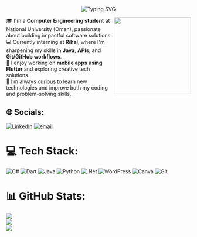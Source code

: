 <p align="center">
  <img src="https://readme-typing-svg.herokuapp.com?font=Fira+Code&size=28&pause=1000&color=008B8B&center=true&vCenter=true&width=600&lines=Hi%2C+I'm+Omair+Alfalahi+👋🏼;Computer+Engineering+Student" alt="Typing SVG" />
</p>



<img src="https://cdn.dribbble.com/users/2131993/screenshots/4948736/media/421d4ed2f3d23c73d64d20963f61f422.gif" align="right" width="210" />

🎓 I'm a **Computer Engineering student** at National University (Oman), passionate about building impactful software solutions.  
💻 Currently interning at **Rihal**, where I'm sharpening my skills in **Java**, **APIs**, and **Git/GitHub workflows**.  
📱 I enjoy working on **mobile apps using Flutter** and exploring creative tech solutions.  
🧠 I’m always curious to learn new technologies and improve both my coding and problem-solving skills.


## 🌐 Socials:
[![LinkedIn](https://img.shields.io/badge/LinkedIn-%230077B5.svg?logo=linkedin&logoColor=white)](https://linkedin.com/in/omair-al-falahi) [![email](https://img.shields.io/badge/Email-D14836?logo=gmail&logoColor=white)](mailto:3mairalfalahii@gmail.com) 

# 💻 Tech Stack:
![C#](https://img.shields.io/badge/c%23-%23239120.svg?style=for-the-badge&logo=csharp&logoColor=white) ![Dart](https://img.shields.io/badge/dart-%230175C2.svg?style=for-the-badge&logo=dart&logoColor=white) ![Java](https://img.shields.io/badge/java-%23ED8B00.svg?style=for-the-badge&logo=openjdk&logoColor=white) ![Python](https://img.shields.io/badge/python-3670A0?style=for-the-badge&logo=python&logoColor=ffdd54) ![.Net](https://img.shields.io/badge/.NET-5C2D91?style=for-the-badge&logo=.net&logoColor=white) ![WordPress](https://img.shields.io/badge/WordPress-%23117AC9.svg?style=for-the-badge&logo=WordPress&logoColor=white) ![Canva](https://img.shields.io/badge/Canva-%2300C4CC.svg?style=for-the-badge&logo=Canva&logoColor=white) ![Git](https://img.shields.io/badge/git-%23F05033.svg?style=for-the-badge&logo=git&logoColor=white)
# 📊 GitHub Stats:
![](https://github-readme-stats.vercel.app/api?username=3ma1r&theme=gotham&hide_border=false&include_all_commits=false&count_private=false)<br/>
![](https://nirzak-streak-stats.vercel.app/?user=3ma1r&theme=gotham&hide_border=false)<br/>
![](https://github-readme-stats.vercel.app/api/top-langs/?username=3ma1r&theme=gotham&hide_border=false&include_all_commits=false&count_private=false&layout=compact)

<!-- Proudly created with GPRM ( https://gprm.itsvg.in ) -->
